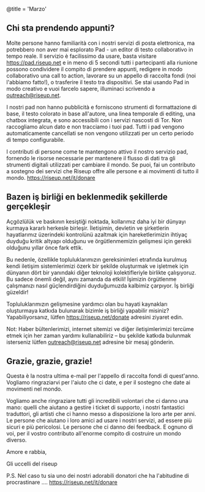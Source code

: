 @title = 'Marzo'


Chi sta prendendo appunti?
--------------------------

Molte persone hanno familiarità con i nostri servizi di posta elettronica, ma potrebbero non aver mai esplorato Pad - un editor di testo collaborativo in tempo reale. Il servizio è facilissimo da usare, basta visitare https://pad.riseup.net e in meno di 5 secondi tutti i partecipanti alla riunione possono condividere il compito di prendere appunti, redigere in modo collaborativo una call to action, lavorare su un appello di raccolta fondi (noi l'abbiamo fatto!), o trasferire il testo tra dispositivi. Se stai usando Pad in modo creativo e vuoi farcelo sapere, illuminaci scrivendo a outreach@riseup.net.

I nostri pad non hanno pubblicità e forniscono strumenti di formattazione di base, il testo colorato in base all'autore, una linea temporale di editing, una chatbox integrata, e sono accessibili con i servizi nascosti di Tor. Non raccogliamo alcun dato e non tracciamo i tuoi pad. Tutti i pad vengono automaticamente cancellati se non vengono utilizzati per un certo periodo di tempo configurabile.

I contributi di persone come te mantengono attivo il nostro servizio pad, fornendo le risorse necessarie per mantenere il flusso di dati tra gli strumenti digitali utilizzati per cambiare il mondo. Se puoi, fai un contributo a sostegno dei servizi che Riseup offre alle persone e ai movimenti di tutto il mondo. https://riseup.net/it/donare


Bazen iş birliği en beklenmedik şekillerde gerçekleşir
------------------------------------------------------

Açgözlülük ve baskının kesiştiği noktada, kollarımız daha iyi bir dünyayı kurmaya kararlı herkesle birleşir. İletişimin, devletin ve şirketlerin hayatlarımız üzerindeki kontrolünü azaltmak için hareketlerimizin ihtiyaç duyduğu kritik altyapı olduğunu ve örgütlenmemizin gelişmesi için gerekli olduğunu yıllar önce fark ettik.

Bu nedenle, özellikle topluluklarımızın gereksinimleri etrafında kurulmuş kendi iletişim sistemlerimizi özerk bir şekilde oluşturmak ve işletmek için dünyanın dört bir yanındaki diğer teknoloji kolektifleriyle birlikte çalışıyoruz. Bu sadece önemli değil, aynı zamanda da etkili! İşimizin örgütlenme çalışmanızı nasıl güçlendirdiğini duyduğumuzda kalbimiz çarpıyor. İş birliği güzeldir!

Topluluklarımızın gelişmesine yardımcı olan bu hayati kaynakları oluşturmaya katkıda bulunarak bizimle iş birliği yapabilir misiniz? Yapabiliyorsanız, lütfen https://riseup.net/donate adresini ziyaret edin.

Not: Haber bültenlerimizi, internet sitemizi ve diğer iletişimlerimizi tercüme etmek için her zaman yardımı kullanabiliriz – bu şekilde katkıda bulunmak isterseniz lütfen outreach@riseup.net adresine bir mesaj gönderin.


Grazie, grazie, grazie!
-----------------------

Questa è la nostra ultima e-mail per l'appello di raccolta fondi di quest'anno. Vogliamo ringraziarvi per l'aiuto che ci date, e per il sostegno che date ai movimenti nel mondo.

Vogliamo anche ringraziare tutti gli incredibili volontari che ci danno una mano: quelli che aiutano a gestire i ticket di supporto, i nostri fantastici traduttori, gli artisti che ci hanno messo a disposizione la loro arte per anni. Le persone che aiutano i loro amici ad usare i nostri servizi, ad essere più sicuri e più pericolosi. Le persone che ci danno dei feedback. E ognuno di voi, per il vostro contributo all'enorme compito di costruire un mondo diverso.

Amore e rabbia,

Gli uccelli del riseup

P.S. Nel caso tu sia uno dei nostri adorabili donatori che ha l'abitudine di procrastinare .... https://riseup.net/it/donare